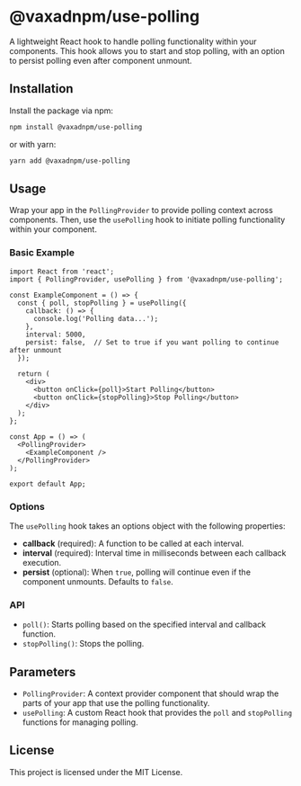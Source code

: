 # @vaxadnpm/use-polling

A lightweight React hook to handle polling functionality within your components. This hook allows you to start and stop polling, with an option to persist polling even after component unmount.

## Installation

Install the package via npm:

```bash
npm install @vaxadnpm/use-polling
```

or with yarn:

```bash
yarn add @vaxadnpm/use-polling
```

## Usage

Wrap your app in the `PollingProvider` to provide polling context across components. Then, use the `usePolling` hook to initiate polling functionality within your component.

### Basic Example

```tsx
import React from 'react';
import { PollingProvider, usePolling } from '@vaxadnpm/use-polling';

const ExampleComponent = () => {
  const { poll, stopPolling } = usePolling({
    callback: () => {
      console.log('Polling data...');
    },
    interval: 5000,
    persist: false,  // Set to true if you want polling to continue after unmount
  });

  return (
    <div>
      <button onClick={poll}>Start Polling</button>
      <button onClick={stopPolling}>Stop Polling</button>
    </div>
  );
};

const App = () => (
  <PollingProvider>
    <ExampleComponent />
  </PollingProvider>
);

export default App;
```

### Options

The `usePolling` hook takes an options object with the following properties:

- **callback** (required): A function to be called at each interval.
- **interval** (required): Interval time in milliseconds between each callback execution.
- **persist** (optional): When `true`, polling will continue even if the component unmounts. Defaults to `false`.

### API

- `poll()`: Starts polling based on the specified interval and callback function.
- `stopPolling()`: Stops the polling.

## Parameters

- `PollingProvider`: A context provider component that should wrap the parts of your app that use the polling functionality.
- `usePolling`: A custom React hook that provides the `poll` and `stopPolling` functions for managing polling.

## License

This project is licensed under the MIT License.